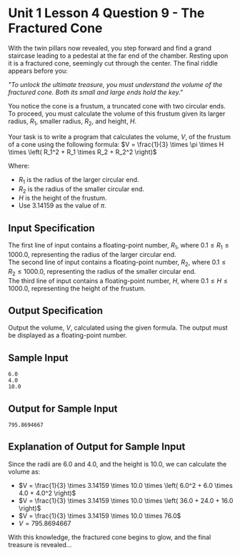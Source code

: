 # Unit 1 Lesson 4 Question 9 - The Fractured Cone  

With the twin pillars now revealed, you step forward and find a grand staircase leading to a pedestal at the far end of the chamber. Resting upon it is a fractured cone, seemingly cut through the center. The final riddle appears before you:  

*"To unlock the ultimate treasure, you must understand the volume of the fractured cone. Both its small and large ends hold the key."*  

You notice the cone is a frustum, a truncated cone with two circular ends. To proceed, you must calculate the volume of this frustum given its larger radius, $R_1$, smaller radius, $R_2$, and height, $H$.  

Your task is to write a program that calculates the volume, $V$, of the frustum of a cone using the following formula:
$V = \frac{1}{3} \times \pi \times H \times \left( R_1^2 + R_1 \times R_2 + R_2^2 \right)$

Where:
- $R_1$ is the radius of the larger circular end.
- $R_2$ is the radius of the smaller circular end.
- $H$ is the height of the frustum.
- Use $3.14159$ as the value of $\pi$.

## Input Specification  

The first line of input contains a floating-point number, $R_1$, where $0.1 \leq R_1 \leq 1000.0$, representing the radius of the larger circular end.  
The second line of input contains a floating-point number, $R_2$, where $0.1 \leq R_2 \leq 1000.0$, representing the radius of the smaller circular end.  
The third line of input contains a floating-point number, $H$, where $0.1 \leq H \leq 1000.0$, representing the height of the frustum.  

## Output Specification  

Output the volume, $V$, calculated using the given formula. The output must be displayed as a floating-point number.  

## Sample Input

```
6.0
4.0
10.0
```

## Output for Sample Input 

```
795.8694667
```

## Explanation of Output for Sample Input  

Since the radii are $6.0$ and $4.0$, and the height is $10.0$, we can calculate the volume as:  

- $V = \frac{1}{3} \times 3.14159 \times 10.0 \times \left( 6.0^2 + 6.0 \times 4.0 + 4.0^2 \right)$
- $V = \frac{1}{3} \times 3.14159 \times 10.0 \times \left( 36.0 + 24.0 + 16.0 \right)$  
- $V = \frac{1}{3} \times 3.14159 \times 10.0 \times 76.0$
- $V = 795.8694667$

With this knowledge, the fractured cone begins to glow, and the final treasure is revealed…